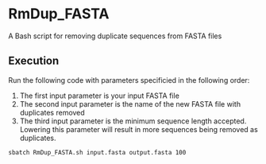 # RmDup_FASTA
A Bash script for removing duplicate sequences from FASTA files
## Execution
Run the following code with parameters specificied in the following order:
1. The first input parameter is your input FASTA file 
2. The second input parameter is the name of the new FASTA file with duplicates removed
3. The third input parameter is the minimum sequence length accepted. Lowering this parameter will result in more sequences being removed as duplicates.
```
sbatch RmDup_FASTA.sh input.fasta output.fasta 100
```
